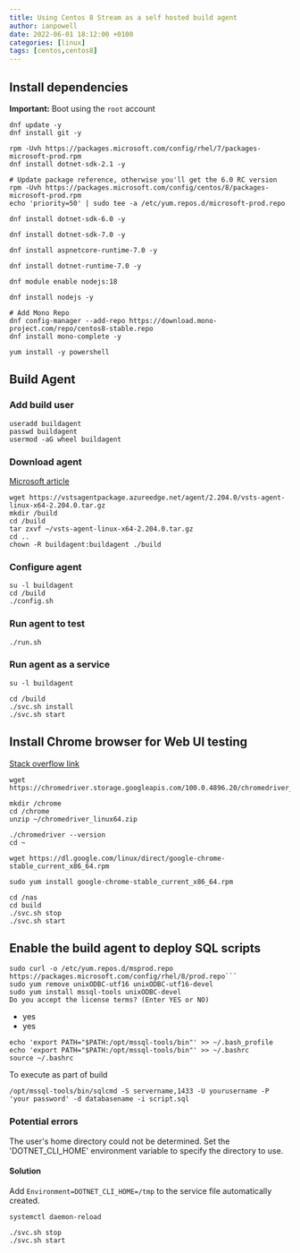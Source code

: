 ```yaml
---
title: Using Centos 8 Stream as a self hosted build agent
author: ianpowell
date: 2022-06-01 18:12:00 +0100
categories: [linux]
tags: [centos,centos8]
---
```


## Install dependencies

**Important:** Boot using the `root` account

``` shell
dnf update -y
dnf install git -y

rpm -Uvh https://packages.microsoft.com/config/rhel/7/packages-microsoft-prod.rpm
dnf install dotnet-sdk-2.1 -y

# Update package reference, otherwise you'll get the 6.0 RC version
rpm -Uvh https://packages.microsoft.com/config/centos/8/packages-microsoft-prod.rpm
echo 'priority=50' | sudo tee -a /etc/yum.repos.d/microsoft-prod.repo

dnf install dotnet-sdk-6.0 -y

dnf install dotnet-sdk-7.0 -y

dnf install aspnetcore-runtime-7.0 -y

dnf install dotnet-runtime-7.0 -y

dnf module enable nodejs:18

dnf install nodejs -y

# Add Mono Repo
dnf config-manager --add-repo https://download.mono-project.com/repo/centos8-stable.repo
dnf install mono-complete -y

yum install -y powershell
```

## Build Agent

### Add build user

``` shell
useradd buildagent
passwd buildagent
usermod -aG wheel buildagent
```

### Download agent

[Microsoft article](https://docs.microsoft.com/en-us/azure/devops/pipelines/agents/v2-linux?view=azure-devops)

``` shell
wget https://vstsagentpackage.azureedge.net/agent/2.204.0/vsts-agent-linux-x64-2.204.0.tar.gz
mkdir /build
cd /build
tar zxvf ~/vsts-agent-linux-x64-2.204.0.tar.gz
cd ..
chown -R buildagent:buildagent ./build
```

### Configure agent

``` shell
su -l buildagent
cd /build
./config.sh
```

### Run agent to test

``` shell
./run.sh
```

### Run agent as a service

``` shell
su -l buildagent

cd /build
./svc.sh install
./svc.sh start
```

## Install Chrome browser for Web UI testing

[Stack overflow link](https://stackoverflow.com/questions/46109812/steps-to-install-and-run-headless-chrome-browser-on-centos-6-5-using-chrome-driv)

``` shell
wget https://chromedriver.storage.googleapis.com/100.0.4896.20/chromedriver_linux64.zip

mkdir /chrome
cd /chrome
unzip ~/chromedriver_linux64.zip

./chromedriver --version
cd ~

wget https://dl.google.com/linux/direct/google-chrome-stable_current_x86_64.rpm

sudo yum install google-chrome-stable_current_x86_64.rpm

cd /nas
cd build
./svc.sh stop
./svc.sh start
```

## Enable the build agent to deploy SQL scripts

``` shell
sudo curl -o /etc/yum.repos.d/msprod.repo https://packages.microsoft.com/config/rhel/8/prod.repo```
sudo yum remove unixODBC-utf16 unixODBC-utf16-devel
sudo yum install mssql-tools unixODBC-devel
Do you accept the license terms? (Enter YES or NO)
```
- yes
- yes

``` shell
echo 'export PATH="$PATH:/opt/mssql-tools/bin"' >> ~/.bash_profile
echo 'export PATH="$PATH:/opt/mssql-tools/bin"' >> ~/.bashrc
source ~/.bashrc
```
To execute as part of build

`/opt/mssql-tools/bin/sqlcmd -S servername,1433 -U yourusername -P 'your password' -d databasename -i script.sql`

### Potential errors

The user's home directory could not be determined. Set the 'DOTNET_CLI_HOME' environment variable to specify the directory to use.

#### Solution

Add `Environment=DOTNET_CLI_HOME=/tmp` to the service file automatically created.

``` shell
systemctl daemon-reload

./svc.sh stop
./svc.sh start
```
